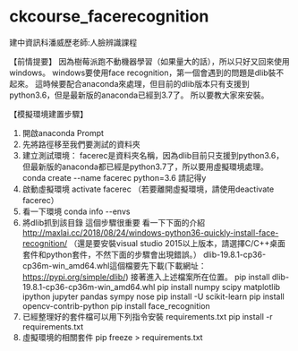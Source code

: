 # ckcourse_facerecognition
建中資訊科潘威歷老師:人臉辨識課程

【前情提要】
因為樹莓派跑不動機器學習（如果量大的話），所以只好又回來使用windows。
windows要使用face recognition，第一個會遇到的問題是dlib裝不起來。
這時候要配合anaconda來處理，但目前的dlib版本只有支援到python3.6，但是最新版的anaconda已經到3.7了。
所以要教大家來安裝。

【模擬環境建置步驟】
1. 開啟anaconda Prompt
2. 先將路徑移至我們要測試的資料夾
3. 建立測試環境： facerec是資料夾名稱，因為dlib目前只支援到python3.6，但最新版的anaconda都已經是python3.7了，所以要用虛擬環境處理。
   conda create --name facerec python=3.6  請記得y
4. 啟動虛擬環境
   activate facerec （若要離開虛擬環境，請使用deactivate facerec）
5. 看一下環境
   conda info --envs
6. 將dlib抓到該目錄 這個步驟很重要 看一下下面的介紹
   http://maxlai.cc/2018/08/24/windows-python36-quickly-install-face-recognition/
   （還是要安裝visual studio 2015以上版本，請選擇C/C++桌面套件和python套件，不然下面的步驟會出現錯誤。）
   dlib-19.8.1-cp36-cp36m-win_amd64.whl這個檔要先下載(下載網址：https://pypi.org/simple/dlib/) 
   接著進入上述檔案所在位置。
   pip install dlib-19.8.1-cp36-cp36m-win_amd64.whl
   pip install numpy scipy matplotlib ipython jupyter pandas sympy nose
   pip install -U scikit-learn
   pip install opencv-contrib-python
   pip install face_recognition 
7. 已經整理好的套件檔可以用下列指令安裝 requirements.txt
   pip install -r requirements.txt
8. 虛擬環境的相關套件 pip freeze > requirements.txt











